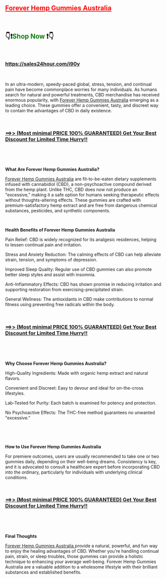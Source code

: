 <h2><span style="color: #ff0000;"><strong><a style="color: #ff0000;" href="Forever Hemp Gummies Australia">Forever Hemp Gummies Australia</a></strong></span></h2>
<p>&nbsp;</p>
<h2><strong>👇❗<span style="color: #008000;">Shop Now</span>&nbsp;❗👇</strong></h2>
<p>&nbsp;</p>
<h3><strong><a href="https://sales24hour.com/i90y">https://sales24hour.com/i90y</a>&nbsp;</strong></h3>
<p>&nbsp;</p>
<p>In an ultra-modern, speedy-paced global, stress, tension, and continual pain have become commonplace worries for many individuals. As humans search for natural and powerful treatments, CBD merchandise has received enormous popularity, with&nbsp;<a href="https://sales24hour.com/i90y ">Forever Hemp Gummies Australia</a>&nbsp;emerging as a leading choice. These gummies offer a convenient, tasty, and discreet way to contain the advantages of CBD in daily existence.</p>
<p>&nbsp;</p>
<h3><strong><a href="https://sales24hour.com/i90y">==&gt;&gt; (Most minimal PRICE 100% GUARANTEED) Get Your Best Discount for Limited Time Hurry!!</a></strong></h3>
<p>&nbsp;</p>
<p>&nbsp;</p>
<p><strong>What Are Forever Hemp Gummies Australia?</strong></p>
<p><a href="https://sales24hour.com/i90y ">Forever Hemp Gummies Australia</a>&nbsp;are fit-to-be-eaten dietary supplements infused with cannabidiol (CBD), a non-psychoactive compound derived from the hemp plant. Unlike THC, CBD does now not produce an "excessive," making it a safe option for humans seeking therapeutic effects without thoughts-altering effects. These gummies are crafted with premium-satisfactory hemp extract and are free from dangerous chemical substances, pesticides, and synthetic components.</p>
<p><strong>&nbsp;</strong></p>
<p><strong>Health Benefits of Forever Hemp Gummies Australia</strong></p>
<p>Pain Relief: CBD is widely recognized for its analgesic residences, helping to lessen continual pain and irritation.</p>
<p>Stress and Anxiety Reduction: The calming effects of CBD can help alleviate strain, tension, and symptoms of depression.</p>
<p>Improved Sleep Quality: Regular use of CBD gummies can also promote better sleep styles and assist with insomnia.</p>
<p>Anti-Inflammatory Effects: CBD has shown promise in reducing irritation and supporting restoration from exercising-precipitated strain.</p>
<p>General Wellness: The antioxidants in CBD make contributions to normal fitness using preventing free radicals within the body.</p>
<p>&nbsp;</p>
<h3><strong><a href="https://sales24hour.com/i90y">==&gt;&gt; (Most minimal PRICE 100% GUARANTEED) Get Your Best Discount for Limited Time Hurry!!</a></strong></h3>
<p>&nbsp;</p>
<p>&nbsp;</p>
<p><strong>Why Choose Forever Hemp Gummies Australia?</strong></p>
<p>High-Quality Ingredients: Made with organic hemp extract and natural flavors.</p>
<p>Convenient and Discreet: Easy to devour and ideal for on-the-cross lifestyles.</p>
<p>Lab-Tested for Purity: Each batch is examined for potency and protection.</p>
<p>No Psychoactive Effects: The THC-free method guarantees no unwanted "excessive."</p>
<p>&nbsp;</p>
<p>&nbsp;</p>
<p><strong>How to Use Forever Hemp Gummies Australia</strong></p>
<p>For premiere outcomes, users are usually recommended to take one or two gummies daily, depending on their well-being dreams. Consistency is key, and it is advocated to consult a healthcare expert before incorporating CBD into the ordinary, particularly for individuals with underlying clinical conditions.</p>
<p>&nbsp;</p>
<h3><strong><a href="https://sales24hour.com/i90y">==&gt;&gt; (Most minimal PRICE 100% GUARANTEED) Get Your Best Discount for Limited Time Hurry!!</a></strong></h3>
<p>&nbsp;</p>
<p>&nbsp;</p>
<p><strong>Final Thoughts</strong></p>
<p><a href="https://sales24hour.com/i90y ">Forever Hemp Gummies Australia&nbsp;</a>provide a natural, powerful, and fun way to enjoy the healing advantages of CBD. Whether you're handling continual pain, strain, or sleep troubles, those gummies can provide a holistic technique to enhancing your average well-being. Forever Hemp Gummies Australia are a valuable addition to a wholesome lifestyle with their brilliant substances and established benefits.</p>
